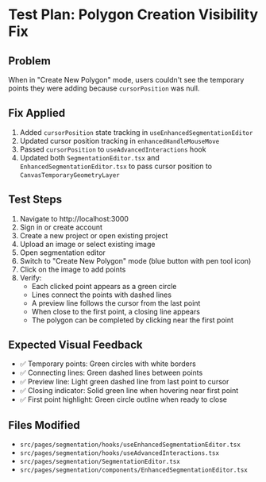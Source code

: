 # Test Plan: Polygon Creation Visibility Fix

## Problem
When in "Create New Polygon" mode, users couldn't see the temporary points they were adding because `cursorPosition` was null.

## Fix Applied
1. Added `cursorPosition` state tracking in `useEnhancedSegmentationEditor`
2. Updated cursor position tracking in `enhancedHandleMouseMove`
3. Passed `cursorPosition` to `useAdvancedInteractions` hook
4. Updated both `SegmentationEditor.tsx` and `EnhancedSegmentationEditor.tsx` to pass cursor position to `CanvasTemporaryGeometryLayer`

## Test Steps
1. Navigate to http://localhost:3000
2. Sign in or create account
3. Create a new project or open existing project
4. Upload an image or select existing image
5. Open segmentation editor
6. Switch to "Create New Polygon" mode (blue button with pen tool icon)
7. Click on the image to add points
8. Verify:
   - Each clicked point appears as a green circle
   - Lines connect the points with dashed lines
   - A preview line follows the cursor from the last point
   - When close to the first point, a closing line appears
   - The polygon can be completed by clicking near the first point

## Expected Visual Feedback
- ✅ Temporary points: Green circles with white borders
- ✅ Connecting lines: Green dashed lines between points
- ✅ Preview line: Light green dashed line from last point to cursor
- ✅ Closing indicator: Solid green line when hovering near first point
- ✅ First point highlight: Green circle outline when ready to close

## Files Modified
- `src/pages/segmentation/hooks/useEnhancedSegmentationEditor.tsx`
- `src/pages/segmentation/hooks/useAdvancedInteractions.tsx`
- `src/pages/segmentation/SegmentationEditor.tsx`
- `src/pages/segmentation/components/EnhancedSegmentationEditor.tsx`